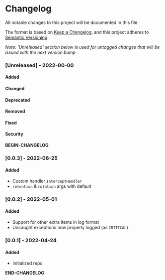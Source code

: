 # Changelog

All notable changes to this project will be documented in this file. 

The format is based on [Keep a Changelog](https://keepachangelog.com/en/1.0.0/), and this project adheres to [Semantic Versioning](https://semver.org/spec/v2.0.0.html).

_Note: 'Unreleased' section below is used for untagged changes that will be issued with the next version bump_

### [Unreleased] - 2022-00-00 
#### Added
#### Changed
#### Deprecated
#### Removed
#### Fixed
#### Security
__BEGIN-CHANGELOG__
 
### [0.0.3] - 2022-06-25
#### Added
 - Custom handler `InterceptHandler`
 - `retention` & `rotation` args with default
 
### [0.0.2] - 2022-05-01
#### Added
 - Support for other extra items in log format
 - Uncaught exceptions now properly logged (as `CRITICAL`) 
 
### [0.0.1] - 2022-04-24
#### Added
 - Initialized repo

 
__END-CHANGELOG__